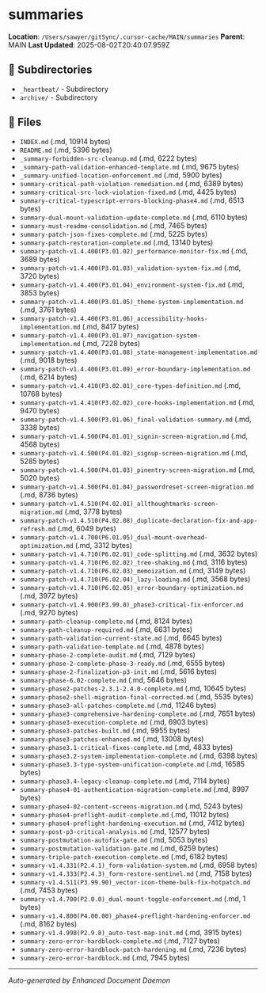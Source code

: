 # summaries

**Location**: `/Users/sawyer/gitSync/.cursor-cache/MAIN/summaries`
**Parent**: MAIN
**Last Updated**: 2025-08-02T20:40:07.959Z

## 📁 Subdirectories

- `_heartbeat/` - Subdirectory
- `archive/` - Subdirectory

## 📄 Files

- `INDEX.md` (.md, 10914 bytes)
- `README.md` (.md, 5396 bytes)
- `_summary-forbidden-src-cleanup.md` (.md, 6222 bytes)
- `_summary-path-validation-enhanced-template.md` (.md, 9675 bytes)
- `_summary-unified-location-enforcement.md` (.md, 5900 bytes)
- `summary-critical-path-violation-remediation.md` (.md, 6389 bytes)
- `summary-critical-src-lock-violation-fixed.md` (.md, 4425 bytes)
- `summary-critical-typescript-errors-blocking-phase4.md` (.md, 6513 bytes)
- `summary-dual-mount-validation-update-complete.md` (.md, 6110 bytes)
- `summary-must-readme-consolidation.md` (.md, 7465 bytes)
- `summary-patch-json-fixes-complete.md` (.md, 5225 bytes)
- `summary-patch-restoration-complete.md` (.md, 13140 bytes)
- `summary-patch-v1.4.400(P3.01.02)_performance-monitor-fix.md` (.md, 3689 bytes)
- `summary-patch-v1.4.400(P3.01.03)_validation-system-fix.md` (.md, 3720 bytes)
- `summary-patch-v1.4.400(P3.01.04)_environment-system-fix.md` (.md, 3853 bytes)
- `summary-patch-v1.4.400(P3.01.05)_theme-system-implementation.md` (.md, 3761 bytes)
- `summary-patch-v1.4.400(P3.01.06)_accessibility-hooks-implementation.md` (.md, 8417 bytes)
- `summary-patch-v1.4.400(P3.01.07)_navigation-system-implementation.md` (.md, 7228 bytes)
- `summary-patch-v1.4.400(P3.01.08)_state-management-implementation.md` (.md, 9018 bytes)
- `summary-patch-v1.4.400(P3.01.09)_error-boundary-implementation.md` (.md, 6214 bytes)
- `summary-patch-v1.4.410(P3.02.01)_core-types-definition.md` (.md, 10768 bytes)
- `summary-patch-v1.4.410(P3.02.02)_core-hooks-implementation.md` (.md, 9470 bytes)
- `summary-patch-v1.4.500(P3.01.06)_final-validation-summary.md` (.md, 3338 bytes)
- `summary-patch-v1.4.500(P4.01.01)_signin-screen-migration.md` (.md, 4568 bytes)
- `summary-patch-v1.4.500(P4.01.02)_signup-screen-migration.md` (.md, 5285 bytes)
- `summary-patch-v1.4.500(P4.01.03)_pinentry-screen-migration.md` (.md, 5020 bytes)
- `summary-patch-v1.4.500(P4.01.04)_passwordreset-screen-migration.md` (.md, 8736 bytes)
- `summary-patch-v1.4.510(P4.02.01)_allthoughtmarks-screen-migration.md` (.md, 3778 bytes)
- `summary-patch-v1.4.510(P4.02.08)_duplicate-declaration-fix-and-app-refresh.md` (.md, 6049 bytes)
- `summary-patch-v1.4.700(P6.01.05)_dual-mount-overhead-optimization.md` (.md, 3312 bytes)
- `summary-patch-v1.4.710(P6.02.01)_code-splitting.md` (.md, 3632 bytes)
- `summary-patch-v1.4.710(P6.02.02)_tree-shaking.md` (.md, 3116 bytes)
- `summary-patch-v1.4.710(P6.02.03)_memoization.md` (.md, 3149 bytes)
- `summary-patch-v1.4.710(P6.02.04)_lazy-loading.md` (.md, 3568 bytes)
- `summary-patch-v1.4.710(P6.02.05)_error-boundary-optimization.md` (.md, 3972 bytes)
- `summary-patch-v1.4.900(P3.99.0)_phase3-critical-fix-enforcer.md` (.md, 9270 bytes)
- `summary-path-cleanup-complete.md` (.md, 8124 bytes)
- `summary-path-cleanup-required.md` (.md, 6631 bytes)
- `summary-path-validation-current-state.md` (.md, 6645 bytes)
- `summary-path-validation-template.md` (.md, 4878 bytes)
- `summary-phase-2-complete-audit.md` (.md, 7129 bytes)
- `summary-phase-2-complete-phase-3-ready.md` (.md, 6555 bytes)
- `summary-phase-2-finalization-p3-init.md` (.md, 5616 bytes)
- `summary-phase-6.02-complete.md` (.md, 5646 bytes)
- `summary-phase2-patches-2.3.1-2.4.0-complete.md` (.md, 10645 bytes)
- `summary-phase2-shell-migration-final-corrected.md` (.md, 5535 bytes)
- `summary-phase3-all-patches-complete.md` (.md, 11246 bytes)
- `summary-phase3-comprehensive-hardening-complete.md` (.md, 7651 bytes)
- `summary-phase3-execution-complete.md` (.md, 6903 bytes)
- `summary-phase3-patches-built.md` (.md, 9955 bytes)
- `summary-phase3-patches-enhanced.md` (.md, 13008 bytes)
- `summary-phase3.1-critical-fixes-complete.md` (.md, 4833 bytes)
- `summary-phase3.2-system-implementation-complete.md` (.md, 6398 bytes)
- `summary-phase3.3-type-system-unification-complete.md` (.md, 16585 bytes)
- `summary-phase3.4-legacy-cleanup-complete.md` (.md, 7114 bytes)
- `summary-phase4-01-authentication-migration-complete.md` (.md, 8997 bytes)
- `summary-phase4-02-content-screens-migration.md` (.md, 5243 bytes)
- `summary-phase4-preflight-audit-complete.md` (.md, 11012 bytes)
- `summary-phase4-preflight-hardening-execution.md` (.md, 7412 bytes)
- `summary-post-p3-critical-analysis.md` (.md, 12577 bytes)
- `summary-postmutation-autofix-gate.md` (.md, 5053 bytes)
- `summary-postmutation-validation-gate.md` (.md, 6259 bytes)
- `summary-triple-patch-execution-complete.md` (.md, 6182 bytes)
- `summary-v1.4.331(P2.4.1)_form-validation-system.md` (.md, 6958 bytes)
- `summary-v1.4.333(P2.4.3)_form-restore-sentinel.md` (.md, 7158 bytes)
- `summary-v1.4.511(P3.99.90)_vector-icon-theme-bulk-fix-hotpatch.md` (.md, 7453 bytes)
- `summary-v1.4.700(P2.0.0)_dual-mount-toggle-enforcement.md` (.md, 1 bytes)
- `summary-v1.4.800(P4.00.00)_phase4-preflight-hardening-enforcer.md` (.md, 8162 bytes)
- `summary-v1.4.998(P2.9.8)_auto-test-map-init.md` (.md, 3915 bytes)
- `summary-zero-error-hardblock-complete.md` (.md, 7127 bytes)
- `summary-zero-error-hardblock-patch-hardening.md` (.md, 7236 bytes)
- `summary-zero-error-hardblock.md` (.md, 7945 bytes)

---

*Auto-generated by Enhanced Document Daemon*
